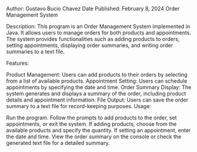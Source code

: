Author: Gustavo Bucio Chavez Date Published: February 8, 2024
Order Management System

Description:
This program is an Order Management System implemented in Java. It allows users to manage orders for both products and appointments.
The system provides functionalities such as adding products to orders, setting appointments, displaying order summaries, and writing order summaries to a text file.

Features:

Product Management: Users can add products to their orders by selecting from a list of available products.
Appointment Setting: Users can schedule appointments by specifying the date and time.
Order Summary Display: The system generates and displays a summary of the order, including product details and appointment information.
File Output: Users can save the order summary to a text file for record-keeping purposes.
Usage:

Run the program.
Follow the prompts to add products to the order, set appointments, or exit the system.
If adding products, choose from the available products and specify the quantity.
If setting an appointment, enter the date and time.
View the order summary on the console or check the generated text file for a detailed summary.
